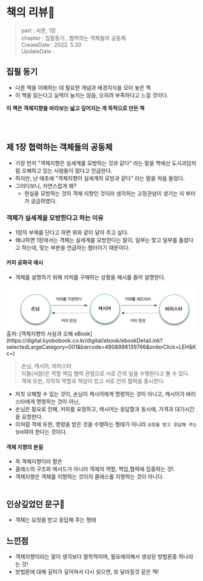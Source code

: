 # 책의 리뷰📔
> part : 서문, 1장   
> chapter : 집필동기 , 협력하는 객체들의 공동체    
> CreateDate : 2022. 5.30  
> UpdateDate :  


## 집필 동기 
- 다른 책을 이해하는 데 필요한 개념과 배경지식을 모이 놓은 책
- 이 책을 읽는다고 실력이 늘지는 않음, 오히려 부족하다고 느낄 것이다.

**이 책은 객체지향을 바라보는 넓고 깊어지는 게 목적으로 만든 책**

<br></br>

## 제 1장 협력하는 객체들의 공동체 
 - 가장 먼저 "객체지향은 실세계를 모방하는 것과 같다" 라는 말을 책에선 도시괴담처럼 오해하고 있는 사람들이 많다고 언급한다.
 - 하지만, 난 애초에 "객체지향이 실세계의 모방과 같다" 라는 말을 처음 들었다.
 - 그러다보니, 자연스럽게 왜?
    - 현실을 모방하는 것이 객체 지향인 것이라 생각하는 고정관념이 생기는 지 부터가 궁금하였다.

### 객체가 실세계을 모방한다고 하는 이유
 - 1장의 부제를 단다고 하면 위와 같이 달아 주고 싶다. 
 - 왜냐하면 1장에서는 객체는 실세계를 모방한다는 말이, 일부는 맞고 일부를 틀렸다고 하는데, 맞는 부분을 언급하는 챕터이기 때문이다.
 
 #### 커피 공화국 예시
  - 객체를 설명하기 위해 커피를 구매하는 상황을 예시를 들어 설명한다. 
  
 <img src="../images/coffeeOrderProcess.jpg" >
 출처: [객체지향의 사실과 오해 eBook](https://digital.kyobobook.co.kr/digital/ebook/ebookDetail.ink?selectedLargeCategory=001&barcode=4808998139766&orderClick=LEH&Kc=)
 
 > 손님, 캐시어, 바리스타  
 > 이들(사람)은 역할 책임 협력 관점으로 서로 간의 일을 수행한다고 볼 수 있다.  
 > 객체 또한, 각각의 역할과 책임이 있고 서로 간의 협력을 중시한다.  

 - 자칫 오해할 수 있는 것이, 손님이 캐시어에게 명령하는 것이 아니고, 캐시어가 바리스타에게 명령하는 것이 아닌,
 - 손님은 필요로 인해, 커피를 요청하고, 캐시어는 응답함과 동시에, 가격과 대기시간을 요청한다.
 - 이처럼 객체 또한, 명령을 받은 것을 수행하는 형태가 아니라 `요청을 받고 응답해 주는 형태`여야 한다는 것이다.

#### 객체 지향의 본질
 - 즉 객체지향이라 함은
 - 클래스의 구조와 메서드가 아니라 객체의 역할, 책임,협력에 집중하는 것!.
 - 객체지향은 객체를 지향하는 것이지 클래스를 지향하는 것이 아니다.
<br></br>


## 인상깊었던 문구💬
- 객체는 요청을 받고 응답해 주는 형태


## 느낀점 
 - 객체지향이라는 말이 생각보다 철학적이며, 필요에의해서 생성된 방법론중 하나라는 것! 
 - 방법론에 대해 깊이가 깊어져서 다시 읽으면, 또 달라질것 같은 책!
